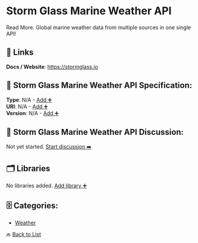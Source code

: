 # Storm Glass Marine Weather API

Read More. Global marine weather data from multiple sources in one single API!

##  🔗 Links
**Docs / Website**: https://stormglass.io

## 🧬 Storm Glass Marine Weather API Specification:
**Type**: N/A - [Add ➕](https://github.com/apis-list/apis-list/edit/main/apis.yaml#L18364)  
**URI**: N/A - [Add ➕](https://github.com/apis-list/apis-list/edit/main/apis.yaml#L18364)  
**Version**: N/A - [Add ➕](https://github.com/apis-list/apis-list/edit/main/apis.yaml#L18364)

## 💬 Storm Glass Marine Weather API Discussion:
Not yet started. [Start discussion ➡️](https://github.com/apis-list/apis-list/discussions/new)

## 🗂️ Libraries

No libraries added. [Add library ➕](https://github.com/apis-list/apis-list/edit/main/apis.yaml#L18364)    


## 🗄️ Categories:
- [Weather](https://github.com/apis-list/apis-list#weather-)

🔙  [Back to List](https://github.com/apis-list/apis-list)
